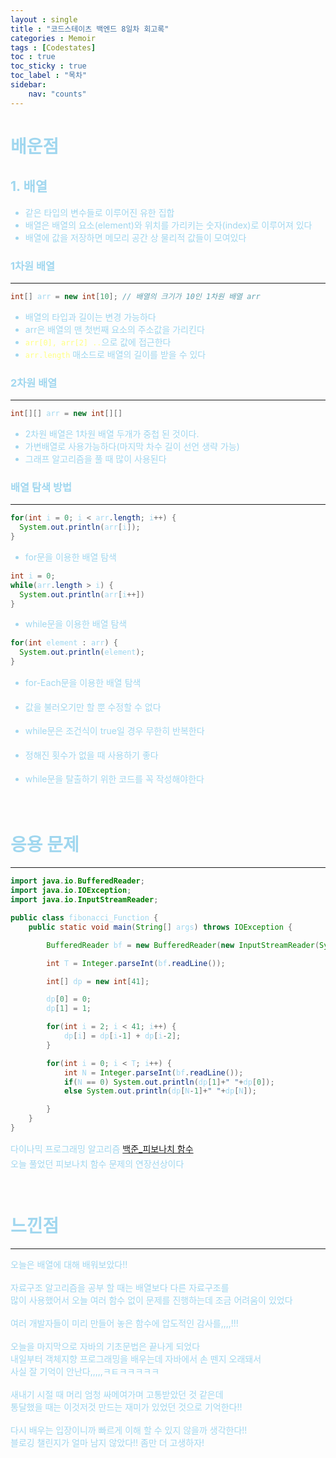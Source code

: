 ```yaml
---
layout : single
title : "코드스테이츠 백엔드 8일차 회고록"
categories : Memoir
tags : [Codestates]
toc : true
toc_sticky : true 
toc_label : "목차"
sidebar:
    nav: "counts"
---
```

<style> 
    p { line-height : 1.75em; }
</style>

# <font color="#A0D7EF"> 배운점

## <font color="#A0D7EF">1. 배열
* 같은 타입의 변수들로 이루어진 유한 집합
* 배열은 배열의 요소(element)와 위치를 가리키는 숫자(index)로 이루어져 있다
* 배열에 값을 저장하면 메모리 공간 상 물리적 값들이 모여있다


### <font color="#A0D7EF">1차원 배열 
<hr>

```java
int[] arr = new int[10]; // 배열의 크기가 10인 1차원 배열 arr   
```
* 배열의 타입과 길이는 변경 가능하다
* arr은 배열의 맨 첫번째 요소의 주소값을 가리킨다
* <span style="color:#FFFF80">`arr[0], arr[2] ..`</span>으로 값에 접근한다
* <span style="color:#FFFF80">`arr.length`</span> 매소드로 배열의 길이를 받을 수 있다
  

### <font color="#A0D7EF">2차원 배열
<hr>

```java
int[][] arr = new int[][]
```
* 2차원 배열은 1차원 배열 두개가 중첩 된 것이다.
* 가변배열로 사용가능하다(마지막 차수 길이 선언 생략 가능)
* 그래프 알고리즘을 풀 때 많이 사용된다

### <font color="#A0D7EF"> 배열 탐색 방법
<hr>

```java
for(int i = 0; i < arr.length; i++) {
  System.out.println(arr[i]);
}
```
* for문을 이용한 배열 탐색


```java
int i = 0;
while(arr.length > i) {
  System.out.println(arr[i++])
}
```
* while문을 이용한 배열 탐색


```java
for(int element : arr) {
  System.out.println(element);
}
```
* for-Each문을 이용한 배열 탐색
* 값을 불러오기만 할 뿐 수정할 수 없다

* while문은 조건식이 true일 경우 무한히 반복한다
* 정해진 횟수가 없을 때 사용하기 좋다
* while문을 탈출하기 위한 코드를 꼭 작성해야한다

<br>

# <font color="#A0D7EF"> 응용 문제
<hr>


```java
import java.io.BufferedReader;
import java.io.IOException;
import java.io.InputStreamReader;

public class fibonacci_Function {
    public static void main(String[] args) throws IOException {

        BufferedReader bf = new BufferedReader(new InputStreamReader(System.in));

        int T = Integer.parseInt(bf.readLine());

        int[] dp = new int[41];

        dp[0] = 0;
        dp[1] = 1;

        for(int i = 2; i < 41; i++) {
            dp[i] = dp[i-1] + dp[i-2];
        }

        for(int i = 0; i < T; i++) {
            int N = Integer.parseInt(bf.readLine());
            if(N == 0) System.out.println(dp[1]+" "+dp[0]);
            else System.out.println(dp[N-1]+" "+dp[N]);

        }
    }
}
```
다이나믹 프로그래밍 알고리즘 [백준_피보나치 함수](https://www.acmicpc.net/problem/1003)<br>
오늘 풀었던 피보나치 함수 문제의 연장선상이다
<br><br>

# <font color="#A0D7EF"> 느낀점
<hr>
오늘은 배열에 대해 배워보았다!!<br><br>
자료구조 알고리즘을 공부 할 때는 배열보다 다른 자료구조를<br>
많이 사용했어서 오늘 여러 함수 없이 문제를 진행하는데 조금 어려움이 있었다<br><br>
여러 개발자들이 미리 만들어 놓은 함수에 압도적인 감사를,,,,!!!<br><br>
오늘을 마지막으로 자바의 기초문법은 끝나게 되었다<br>
내일부터 객체지향 프로그래밍을 배우는데 자바에서 손 뗀지 오래돼서<br>
사실 잘 기억이 안난다,,,,,ㅋㅌㅋㅋㅋㅋㅋ<br><br>
새내기 시절 때 머리 엄청 싸메여가며 고통받았던 것 같은데<br>
통달했을 때는 이것저것 만드는 재미가 있었던 것으로 기억한다!!<br><br>
다시 배우는 입장이니까 빠르게 이해 할 수 있지 않을까 생각한다!!<br>
블로깅 챌린지가 얼마 남지 않았다!! 좀만 더 고생하자!

